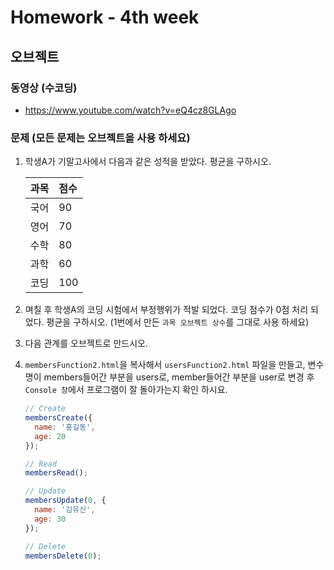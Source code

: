 # Homework - 4th week

## 오브젝트
### 동영상 (수코딩)
* https://www.youtube.com/watch?v=eQ4cz8GLAgo

### 문제 (모든 문제는 오브젝트을 사용 하세요)
1. 학생A가 기말고사에서 다음과 같은 성적을 받았다. 평균을 구하시오.

    | 과목 | 점수 |
    |---|:---|
    | 국어 | 90 |
    | 영어 | 70 |
    | 수학 | 80 |
    | 과학 | 60 |
    | 코딩 | 100 |

2. 며칠 후 학생A의 코딩 시험에서 부정행위가 적발 되었다. 코딩 점수가 0점 처리 되었다. 평균을 구하시오. (1번에서 만든 `과목 오브젝트 상수`를 그대로 사용 하세요)

3. 다음 관계를 오브젝트로 만드시오.
    

4. `membersFunction2.html`을 복사해서 `usersFunction2.html` 파일을 만들고,
   변수명이 members들어간 부분을 users로, member들어간 부분을 user로 변경 후 `Console 창`에서 프로그램이 잘 돌아가는지 확인 하시요.
    ```js
    // Create
    membersCreate({
      name: '홍길동',
      age: 20
    });

    // Read
    membersRead();

    // Update
    membersUpdate(0, {
      name: '김유신',
      age: 30
    });

    // Delete
    membersDelete(0);
    ```
